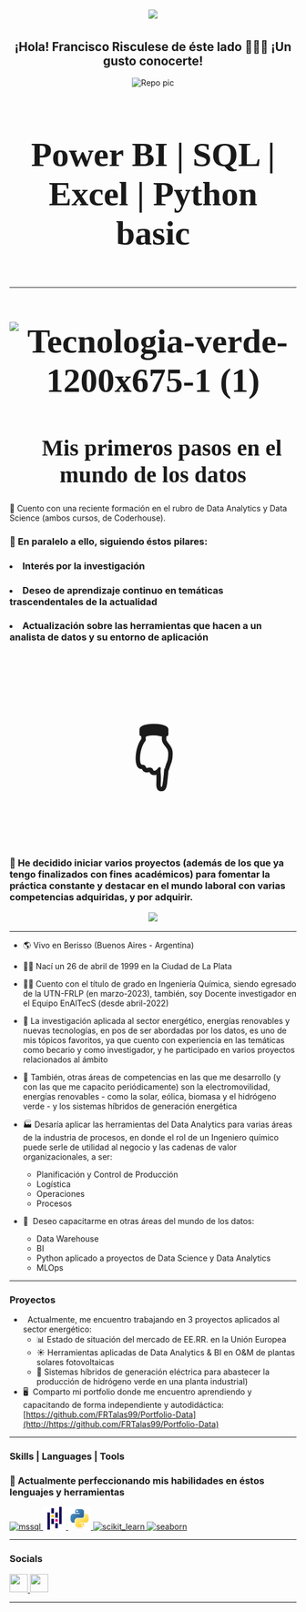 <div align="center">
 
![](https://github.com/Anmol-Baranwal/Cool-GIFs-For-GitHub/assets/74038190/5f6597b4-ff7c-4415-9272-d95759df842f)
===========================================================================================================================================

¡Hola! Francisco Risculese de éste lado 👨‍💻🤝 ¡Un gusto conocerte!
-----------

<div align="center">

![Repo pic](https://github.com/FRTalas99/frtalas99/assets/147644289/fbc8906f-cd8e-4a88-be6f-33722baef568)


<h1 style= "font-family: 'Lexend'; font-size: 60px">
<b>Power BI | SQL | Excel | Python basic</b>

-----------

![Tecnologia-verde-1200x675-1 (1)](https://github.com/FRTalas99/frtalas99/assets/147644289/07454bf3-3dc3-474e-8fff-00aeb56fed95)

</div>
</div>

<div align="center">
 <h1 style= "font-family: 'Lexend'; font-size: 40px">👣Mis primeros pasos en el mundo de los datos</h1>
 
<div align="left">
📝 Cuento con una reciente formación en el rubro de Data Analytics y Data Science (ambos cursos, de Coderhouse).
 
 <h3>📝 En paralelo a ello, siguiendo éstos pilares:</h3>
 
 <h3><li>Interés por la investigación</li></h3>

 <h3><li>Deseo de aprendizaje continuo en temáticas trascendentales de la actualidad</li></h3>

 <h3><li>Actualización sobre las herramientas que hacen a un analista de datos y su entorno de aplicación</li></h3>

<div align="center">
 
 <h1 style= "font-family: 'Lexend'; font-size: 100px">👇</h1>

<div align="left">
    <h3>📝 He decidido iniciar varios proyectos (además de los que ya tengo finalizados con fines académicos) para fomentar la práctica constante y destacar en el mundo laboral con varias competencias adquiridas, y por adquirir.</h3>

</div>
</div>
</div>

<div align="center">

![](https://user-images.githubusercontent.com/74038190/212750672-2f3f2b50-c84f-4ed8-a60a-849ae69ff9df.gif)

</div>

-----------------------------------------------------------

<div align="left">

* 🌎  Vivo en Berisso (Buenos Aires - Argentina)
* 🙋‍♂  Nací un 26 de abril de 1999 en la Ciudad de La Plata
* 👨‍🎓  Cuento con el título de grado en Ingeniería Química, siendo egresado de la UTN-FRLP (en marzo-2023), también, soy Docente investigador en el Equipo EnAlTecS (desde abril-2022)
* 🔎  La investigación aplicada al sector energético, energías renovables y nuevas tecnologías, en pos de ser abordadas por los datos, es uno de mis tópicos favoritos, ya que cuento con experiencia en las temáticas como becario y como investigador, y he participado en varios proyectos relacionados al ámbito
* 📖  También, otras áreas de competencias en las que me desarrollo (y con las que me capacito periódicamente) son la electromovilidad, energías renovables - como la solar, eólica, biomasa y el hidrógeno verde - y los sistemas híbridos de generación energética
* 🏭  Desaría aplicar las herramientas del Data Analytics para varias áreas de la industria de procesos, en donde el rol de un Ingeniero químico puede serle de utilidad al negocio y las cadenas de valor organizacionales, a ser:

  * Planificación y Control de Producción
  * Logística
  * Operaciones
  * Procesos

* 🧠  Deseo capacitarme en otras áreas del mundo de los datos:
  *  Data Warehouse
  *  BI
  *  Python aplicado a proyectos de Data Science y Data Analytics
  *  MLOps
-----------------------------------------------------------

### Proyectos
*   Actualmente, me encuentro trabajando en 3 proyectos aplicados al sector energético:
  * 📊  Estado de situación del mercado de EE.RR. en la Unión Europea
  * ☀️  Herramientas aplicadas de Data Analytics & BI en O&M de plantas solares fotovoltaicas
  * 🔋  Sistemas híbridos de generación eléctrica para abastecer la producción de hidrógeno verde en una planta industrial)
* 🖥️  Comparto mi portfolio donde me encuentro aprendiendo y capacitando de forma independiente y autodidáctica: [https://github.com/FRTalas99/Portfolio-Data](http://https://github.com/FRTalas99/Portfolio-Data)
-----------------------------------------------------------

### Skills | Languages | Tools

<h3 align="left">🚧  Actualmente perfeccionando mis habilidades en éstos lenguajes y herramientas</h3>
<p align="left"> <a href="https://www.microsoft.com/en-us/sql-server" target="_blank" rel="noreferrer"> <img src="https://www.svgrepo.com/show/303229/microsoft-sql-server-logo.svg" alt="mssql" width="40" height="40"/> </a> <a href="https://pandas.pydata.org/" target="_blank" rel="noreferrer"> <img src="https://raw.githubusercontent.com/devicons/devicon/2ae2a900d2f041da66e950e4d48052658d850630/icons/pandas/pandas-original.svg" alt="pandas" width="40" height="40"/> </a> <a href="https://www.python.org" target="_blank" rel="noreferrer"> <img src="https://raw.githubusercontent.com/devicons/devicon/master/icons/python/python-original.svg" alt="python" width="40" height="40"/> </a> <a href="https://scikit-learn.org/" target="_blank" rel="noreferrer"> <img src="https://upload.wikimedia.org/wikipedia/commons/0/05/Scikit_learn_logo_small.svg" alt="scikit_learn" width="40" height="40"/> </a> <a href="https://seaborn.pydata.org/" target="_blank" rel="noreferrer"> <img src="https://seaborn.pydata.org/_images/logo-mark-lightbg.svg" alt="seaborn" width="40" height="40"/> </a> </p>

-----------------------------------------------------------

### Socials

<p align="left"> <a href="https://www.github.com/FRTalas99" target="_blank" rel="noreferrer"> <picture> <source media="(prefers-color-scheme: dark)" srcset="https://raw.githubusercontent.com/danielcranney/readme-generator/main/public/icons/socials/github-dark.svg" /> <source media="(prefers-color-scheme: light)" srcset="https://raw.githubusercontent.com/danielcranney/readme-generator/main/public/icons/socials/github.svg" /> <img src="https://raw.githubusercontent.com/danielcranney/readme-generator/main/public/icons/socials/github.svg" width="32" height="32" /> </picture> </a> <a href="https://www.linkedin.com/in/francisco-risculese/" target="_blank" rel="noreferrer"> <picture> <source media="(prefers-color-scheme: dark)" srcset="https://raw.githubusercontent.com/danielcranney/readme-generator/main/public/icons/socials/linkedin-dark.svg" /> <source media="(prefers-color-scheme: light)" srcset="https://raw.githubusercontent.com/danielcranney/readme-generator/main/public/icons/socials/linkedin.svg" /> <img src="https://raw.githubusercontent.com/danielcranney/readme-generator/main/public/icons/socials/linkedin.svg" width="32" height="32" /> </picture> </a></p>

-----------------------------------------------------------
